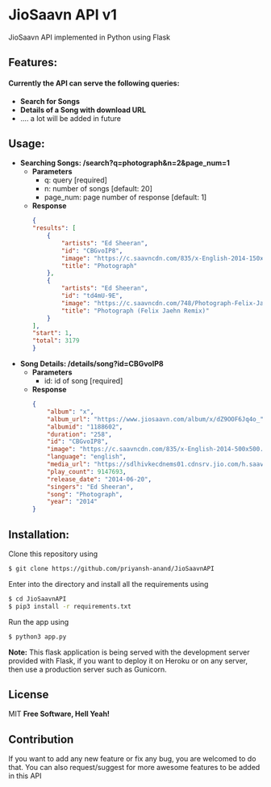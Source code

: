 ﻿# JioSaavn API v1
JioSaavn API implemented in Python using Flask

## Features:
#### Currently the API can serve the following queries:

- **Search for Songs**
- **Details of a Song with download URL**
- .... a lot will be added in future

## Usage:
- **Searching Songs: /search?q=photograph&n=2&page_num=1**
	- **Parameters**
		- q: query [required]
		- n: number of songs [default: 20]
		- page_num: page number of response [default: 1]
	- **Response**
		```json
		{
		"results": [
			{
				"artists": "Ed Sheeran",
				"id": "CBGvoIP8",
				"image": "https://c.saavncdn.com/835/x-English-2014-150x150.jpg",
				"title": "Photograph"
			},
			{
				"artists": "Ed Sheeran",
				"id": "td4mU-9E",
				"image": "https://c.saavncdn.com/748/Photograph-Felix-Jaehn-Remix-English-2015-150x150.jpg",
				"title": "Photograph (Felix Jaehn Remix)"
			}
		],
		"start": 1,
		"total": 3179
		}
		```
- **Song Details: /details/song?id=CBGvoIP8**
	- **Parameters**
		- id: id of song [required]
	- **Response**
		```json
		{
			"album": "x",
			"album_url": "https://www.jiosaavn.com/album/x/dZ9OOF6Jq4o_",
			"albumid": "1188602",
			"duration": "258",
			"id": "CBGvoIP8",
			"image": "https://c.saavncdn.com/835/x-English-2014-500x500.jpg",
			"language": "english",
			"media_url": "https://sdlhivkecdnems01.cdnsrv.jio.com/h.saavncdn.com/835/2d0cf8c83a9f3b900ac214e21d07badc_320.mp4",
			"play_count": 9147693,
			"release_date": "2014-06-20",
			"singers": "Ed Sheeran",
			"song": "Photograph",
			"year": "2014"
		}
		```
## Installation:

Clone this repository using
```sh
$ git clone https://github.com/priyansh-anand/JioSaavnAPI
```
Enter into the directory and install all the requirements using

```sh
$ cd JioSaavnAPI
$ pip3 install -r requirements.txt
```
Run the app using

```sh
$ python3 app.py
```


**Note:** This flask application is being served with the development server provided with Flask, if you want to deploy it on Heroku or on any server, then use a production server such as Gunicorn.

## License
MIT
**Free Software, Hell Yeah!**

## Contribution

If you want to add any new feature or fix any bug, you are welcomed to do that. You can also request/suggest for more awesome features to be added in this API